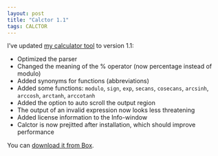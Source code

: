 ```yaml
---
layout: post
title: "Calctor 1.1"
tags: CALCTOR
---
```


I’ve updated [my calculator tool]({{site.baseUrl}}projects/calctor/) to version 1.1:

- Optimized the parser
- Changed the meaning of the % operator (now percentage instead of modulo)
- Added synonyms for functions (abbreviations)
- Added some functions: `modulo`, `sign`, `exp`, `secans`, `cosecans`, `arcsinh`, `arccosh`, `arctanh`, `arccotanh`
- Added the option to auto scroll the output region
- The output of an invalid expression now looks less threatening
- Added license information to the Info-window
- Calctor is now prejitted after installation, which should improve performance

You can [download it from Box](https://app.box.com/s/hd1fulwrkasfnm2qxeev).